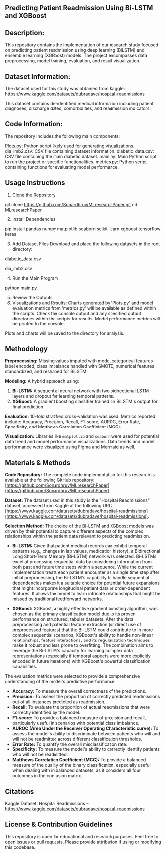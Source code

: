 ## Predicting Patient Readmission Using Bi-LSTM and XGBoost

## Description: 

This repository contains the implementation of our research study focused on predicting patient readmission using deep learning (BiLSTM) and ensemble learning (XGBoost) models. The project encompasses data preprocessing, model training, evaluation, and result visualization.

## Dataset Information:

The dataset used for this study was obtained from Kaggle:
https://www.kaggle.com/datasets/dubradave/hospital-readmissions

This dataset contains de-identified medical information including patient diagnoses, discharge dates, comorbidities, and readmission indicators.

## Code Information:

The repository includes the following main components:

Plots.py: Python script likely used for generating visualizations.
dia_imb2.csv: CSV file containing dataset information.
diabetic_data.csv: CSV file containing the main diabetic dataset.
main.py: Main Python script to run the project or specific functionalities.
metrics.py: Python script containing functions for evaluating model performance.

## Usage Instructions

1. Clone the Repository
   
git clone https://github.com/Sonardhruv/MLresearchPaper.git
cd MLresearchPaper

2. Install Dependencies

pip install pandas numpy matplotlib seaborn scikit-learn xgboost tensorflow keras


3. Add Dataset Files
Download and place the following datasets in the root directory:

diabetic_data.csv

dia_imb2.csv

4. Run the Main Program

python main.py

5. Review the Outputs
6. Visualizations and Results:
Charts generated by 'Plots.py' and model evaluation metrics from 'metrics.py' will be available as defined within the scripts. Check the console output and any specified output directories within the scripts for results.
Model performance metrics will be printed to the console.

Plots and charts will be saved to the directory for analysis.

## Methodology

**Preprocessing:** Missing values imputed with mode, categorical features label encoded, class imbalance handled with SMOTE, numerical features standardized, and reshaped for BiLSTM.

**Modeling:** A hybrid approach using:
1.  **Bi-LSTM:** A sequential neural network with two bidirectional LSTM layers and dropout for learning temporal patterns.
2.  **XGBoost:** A gradient boosting classifier trained on BiLSTM's output for final prediction.

**Evaluation:** 10-fold stratified cross-validation was used. Metrics reported include: Accuracy, Precision, Recall, F1-score, AUROC, Error Rate, Specificity, and Matthews Correlation Coefficient (MCC).

**Visualization:** Libraries like `matplotlib` and `seaborn` were used for potential data trend and model performance visualizations. Data trends and model performance were visualized using Figma and Mermaid as well.

## Materials & Methods

**Code Repository:** The complete code implementation for this research is available at the following GitHub repository: [https://github.com/Sonardhruv/MLresearchPaper](https://github.com/Sonardhruv/MLresearchPaper)

**Dataset:** The dataset used in this study is the "Hospital Readmissions" dataset, accessed from Kaggle at the following URL: [https://www.kaggle.com/datasets/dubradave/hospital-readmissions](https://www.kaggle.com/datasets/dubradave/hospital-readmissions).

**Selection Method:** The choice of the Bi-LSTM and XGBoost models was driven by their potential to capture different aspects of the complex relationships within the patient data relevant to predicting readmission.

* **Bi-LSTM:** Given that patient medical records can exhibit temporal patterns (e.g., changes in lab values, medication history), a Bidirectional Long Short-Term Memory (Bi-LSTM) network was selected. Bi-LSTMs excel at processing sequential data by considering information from both past and future time steps within a sequence. While the current implementation treats each patient encounter as a single time step after initial preprocessing, the Bi-LSTM's capability to handle sequential dependencies makes it a suitable choice for potential future expansions that might incorporate longitudinal patient data or order-dependent features. It allows the model to learn intricate relationships that might be missed by traditional feedforward networks.

* **XGBoost:** XGBoost, a highly effective gradient boosting algorithm, was chosen as the primary classification model due to its proven performance on structured, tabular datasets. After the data preprocessing and potential feature extraction (or direct use of preprocessed features) that the Bi-LSTM could contribute to in more complex sequential scenarios, XGBoost's ability to handle non-linear relationships, feature interactions, and its regularization techniques make it robust and less prone to overfitting. The combination aims to leverage the Bi-LSTM's capacity for learning complex data representations (especially if temporal aspects were more explicitly encoded in future iterations) with XGBoost's powerful classification capabilities.

The evaluation metrics were selected to provide a comprehensive understanding of the model's predictive performance:

* **Accuracy:** To measure the overall correctness of the predictions.
* **Precision:** To assess the proportion of correctly predicted readmissions out of all instances predicted as readmission.
* **Recall:** To evaluate the proportion of actual readmissions that were correctly identified by the model.
* **F1-score:** To provide a balanced measure of precision and recall, particularly useful in scenarios with potential class imbalance.
* **AUROC (Area Under the Receiver Operating Characteristic curve):** To assess the model's ability to discriminate between patients who will and will not be readmitted across different classification thresholds.
* **Error Rate:** To quantify the overall misclassification rate.
* **Specificity:** To measure the model's ability to correctly identify patients who will not be readmitted.
* **Matthews Correlation Coefficient (MCC):** To provide a balanced measure of the quality of the binary classification, especially useful when dealing with imbalanced datasets, as it considers all four outcomes in the confusion matrix.
  
## Citations

Kaggle Dataset: Hospital Readmissions – https://www.kaggle.com/datasets/dubradave/hospital-readmissions

## License & Contribution Guidelines
This repository is open for educational and research purposes.
Feel free to open issues or pull requests.
Please provide attribution if using or modifying this codebase.


